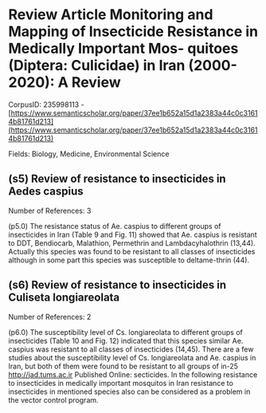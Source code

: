 # Review Article Monitoring and Mapping of Insecticide Resistance in Medically Important Mos- quitoes (Diptera: Culicidae) in Iran (2000-2020): A Review

CorpusID: 235998113 - [https://www.semanticscholar.org/paper/37ee1b652a15d1a2383a44c0c31614b81761d213](https://www.semanticscholar.org/paper/37ee1b652a15d1a2383a44c0c31614b81761d213)

Fields: Biology, Medicine, Environmental Science

## (s5) Review of resistance to insecticides in Aedes caspius
Number of References: 3

(p5.0) The resistance status of Ae. caspius to different groups of insecticides in Iran (Table 9 and Fig. 11) showed that Ae. caspius is resistant to DDT, Bendiocarb, Malathion, Permethrin and Lambdacyhalothrin (13,44). Actually this species was found to be resistant to all classes of insecticides although in some part this species was susceptible to deltame-thrin (44).
## (s6) Review of resistance to insecticides in Culiseta longiareolata
Number of References: 2

(p6.0) The susceptibility level of Cs. longiareolata to different groups of insecticides (Table  10 and Fig. 12) indicated that this species similar Ae. caspius was resistant to all classes of insecticides (14,45). There are a few studies about the susceptibility level of Cs. longiareolata and Ae. caspius in Iran, but both of them were found to be resistant to all groups of in-25 http://jad.tums.ac.ir Published Online:  secticides. In the following resistance to insecticides in medically important mosquitos in Iran resistance to insecticides in mentioned species also can be considered as a problem in the vector control program.                 
